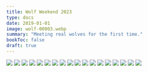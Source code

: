 ```yaml
---
title: Wolf Weekend 2023
type: docs
date: 2019-01-01
image: wolf-00003.webp
summary: "Meeting real wolves for the first time."
bookToc: false
draft: true
---
```

![](wolf-00002.webp)
![](wolf-00001.webp)
![](wolf-00004.webp)
![](wolf-00005.webp)
![](wolf-00006.webp)
![](wolf-00007.webp)
![](wolf-00008.webp)
![](wolf-00009.webp)
![](wolf-00010.webp)
![](wolf-00011.webp)
![](wolf-00012.webp)
![](wolf-00013.webp)
![](wolf-00014.webp)
![](wolf-00015.webp)
![](wolf-00016.webp)
![](wolf-00017.webp)
![](wolf-00018.webp)
![](wolf-00019.webp)
